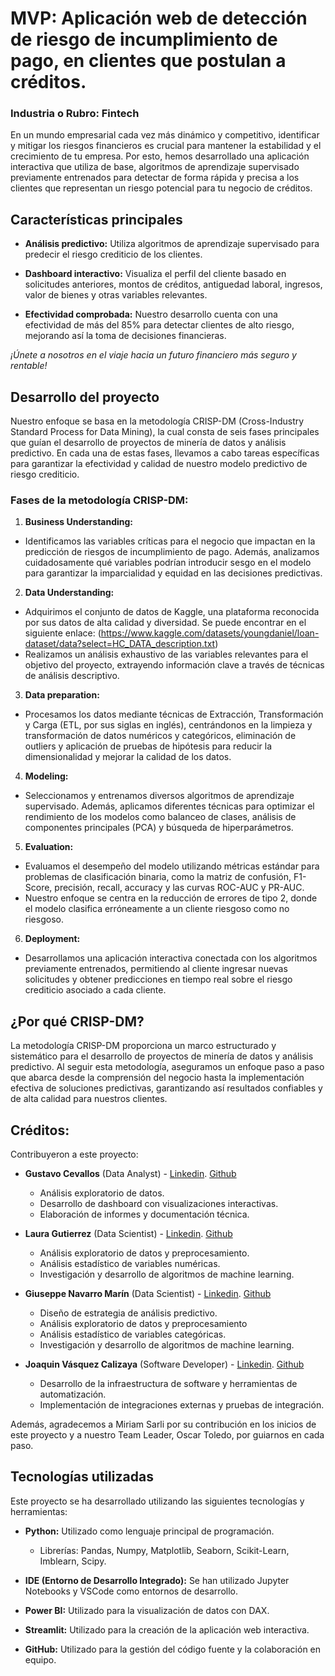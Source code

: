 # MVP: Aplicación web de detección de riesgo de incumplimiento de pago, en clientes que postulan a créditos.

### Industria o Rubro: Fintech

En un mundo empresarial cada vez más dinámico y competitivo, identificar y mitigar los riesgos financieros es crucial para mantener la estabilidad y el crecimiento de tu empresa. Por esto, hemos desarrollado una aplicación interactiva que utiliza de base, algoritmos de aprendizaje supervisado previamente entrenados para detectar de forma rápida y precisa a los clientes que representan un riesgo potencial para tu negocio de créditos. 

## Características principales

- **Análisis predictivo:** Utiliza algoritmos de aprendizaje supervisado para predecir el riesgo crediticio de los clientes.

- **Dashboard interactivo:** Visualiza el perfil del cliente basado en solicitudes anteriores, montos de créditos, antiguedad laboral, ingresos, valor de bienes y otras variables relevantes.

- **Efectividad comprobada:** Nuestro desarrollo cuenta con una efectividad de más del 85% para detectar clientes de alto riesgo, mejorando así la toma de decisiones financieras. 

*¡Únete a nosotros en el viaje hacia un futuro financiero más seguro y rentable!*


## Desarrollo del proyecto

Nuestro enfoque se basa en la metodología CRISP-DM (Cross-Industry Standard Process for Data Mining), la cual consta de seis fases principales que guían el desarrollo de proyectos de minería de datos y análisis predictivo. En cada una de estas fases, llevamos a cabo tareas específicas para garantizar la efectividad y calidad de nuestro modelo predictivo de riesgo crediticio.

### Fases de la metodología CRISP-DM:


1. **Business Understanding:**
- Identificamos las variables críticas para el negocio que impactan en la predicción de riesgos de incumplimiento de pago. Además, analizamos cuidadosamente qué variables podrían introducir sesgo en el modelo para garantizar la imparcialidad y equidad en las decisiones predictivas.

2. **Data Understanding:** 
- Adquirimos el conjunto de datos de Kaggle, una plataforma reconocida por sus datos de alta calidad y diversidad. Se puede encontrar en el siguiente enlace: (https://www.kaggle.com/datasets/youngdaniel/loan-dataset/data?select=HC_DATA_description.txt)
- Realizamos un análisis exhaustivo de las variables relevantes para el objetivo del proyecto, extrayendo información clave a través de técnicas de análisis descriptivo.

3. **Data preparation:** 
- Procesamos los datos mediante técnicas de Extracción, Transformación y Carga (ETL, por sus siglas en inglés), centrándonos en la limpieza y transformación de datos numéricos y categóricos, eliminación de outliers y aplicación de pruebas de hipótesis para reducir la dimensionalidad y mejorar la calidad de los datos.

4. **Modeling:** 
- Seleccionamos y entrenamos diversos algoritmos de aprendizaje supervisado. Además, aplicamos diferentes técnicas para optimizar el rendimiento de los modelos como balanceo de clases, análisis de componentes principales (PCA) y búsqueda de hiperparámetros.

5. **Evaluation:**
- Evaluamos el desempeño del modelo utilizando métricas estándar para problemas de clasificación binaria, como la matriz de confusión, F1-Score, precisión, recall, accuracy y las curvas ROC-AUC y PR-AUC. 
- Nuestro enfoque se centra en la reducción de errores de tipo 2, donde el modelo clasifica erróneamente a un cliente riesgoso como no riesgoso.

6. **Deployment:**
- Desarrollamos una aplicación interactiva conectada con los algoritmos previamente entrenados, permitiendo al cliente ingresar nuevas solicitudes y obtener predicciones en tiempo real sobre el riesgo crediticio asociado a cada cliente. 

## ¿Por qué CRISP-DM?
La metodología CRISP-DM proporciona un marco estructurado y sistemático para el desarrollo de proyectos de minería de datos y análisis predictivo. Al seguir esta metodología, aseguramos un enfoque paso a paso que abarca desde la comprensión del negocio hasta la implementación efectiva de soluciones predictivas, garantizando así resultados confiables y de alta calidad para nuestros clientes.

## Créditos: 

Contribuyeron a este proyecto:

- **Gustavo Cevallos** (Data Analyst) - [Linkedin](https://www.linkedin.com/in/gustavocevallosp/). [Github](https://github.com/gustavocevallos)
    - Análisis exploratorio de datos.
    - Desarrollo de dashboard con visualizaciones interactivas.
    - Elaboración de informes y documentación técnica.

- **Laura Gutierrez** (Data Scientist) - [Linkedin](https://www.linkedin.com/in/lauridangut/). [Github](https://github.com/lauridangut)
    - Análisis exploratorio de datos y preprocesamiento.
    - Análisis estadístico de variables numéricas.
    - Investigación y desarrollo de algoritmos de machine learning.

- **Giuseppe Navarro Marín** (Data Scientist) - [Linkedin](https://www.linkedin.com/in/gnavarromarin/). [Github](https://github.com/gnavarromarin)
    - Diseño de estrategia de análisis predictivo.
    - Análisis exploratorio de datos y preprocesamiento
    - Análisis estadístico de variables categóricas.
    - Investigación y desarrollo de algoritmos de machine learning.

- **Joaquin Vásquez Calizaya** (Software Developer) - [Linkedin](https://www.linkedin.com/in/joaquin-vasquez-calizaya/). [Github](https://github.com/imjowend)
    - Desarrollo de la infraestructura de software y herramientas de automatización.
    - Implementación de integraciones externas y pruebas de integración.

Además, agradecemos a Miriam Sarli por su contribución en los inicios de este proyecto y a nuestro Team Leader, Oscar Toledo, por guiarnos en cada paso.

## Tecnologías utilizadas

Este proyecto se ha desarrollado utilizando las siguientes tecnologías y herramientas:

- **Python:** Utilizado como lenguaje principal de programación.
  - Librerías: Pandas, Numpy, Matplotlib, Seaborn, Scikit-Learn, Imblearn, Scipy.

- **IDE (Entorno de Desarrollo Integrado):** Se han utilizado Jupyter Notebooks y VSCode como entornos de desarrollo.
  
- **Power BI:** Utilizado para la visualización de datos con DAX.

- **Streamlit:** Utilizado para la creación de la aplicación web interactiva.

- **GitHub:** Utilizado para la gestión del código fuente y la colaboración en equipo.